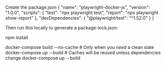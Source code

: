Create the package.json 
{
  "name": "playwright-docker-js",
  "version": "1.0.0",
  "scripts": {
    "test": "npx playwright test",
    "report": "npx playwright show-report"
  },
  "devDependencies": {
    "@playwright/test": "^1.52.0"
  }
}

Then run this locally to generate a package-lock.json:

npm install


docker-compose build --no-cache        # Only when you *need* a clean slate
docker-compose up --build              # Caches will be reused unless dependencies change
docker-compose up --build
